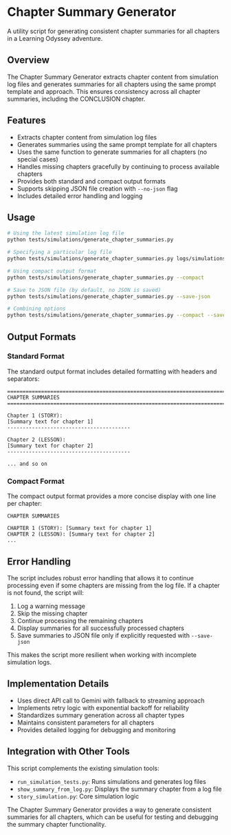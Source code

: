 # Chapter Summary Generator

A utility script for generating consistent chapter summaries for all chapters in a Learning Odyssey adventure.

## Overview

The Chapter Summary Generator extracts chapter content from simulation log files and generates summaries for all chapters using the same prompt template and approach. This ensures consistency across all chapter summaries, including the CONCLUSION chapter.

## Features

- Extracts chapter content from simulation log files
- Generates summaries using the same prompt template for all chapters
- Uses the same function to generate summaries for all chapters (no special cases)
- Handles missing chapters gracefully by continuing to process available chapters
- Provides both standard and compact output formats
- Supports skipping JSON file creation with `--no-json` flag
- Includes detailed error handling and logging

## Usage

```bash
# Using the latest simulation log file
python tests/simulations/generate_chapter_summaries.py

# Specifying a particular log file
python tests/simulations/generate_chapter_summaries.py logs/simulations/simulation_2025-03-17_12345678.log

# Using compact output format
python tests/simulations/generate_chapter_summaries.py --compact

# Save to JSON file (by default, no JSON is saved)
python tests/simulations/generate_chapter_summaries.py --save-json

# Combining options
python tests/simulations/generate_chapter_summaries.py --compact --save-json
```

## Output Formats

### Standard Format

The standard output format includes detailed formatting with headers and separators:

```
================================================================================
CHAPTER SUMMARIES
================================================================================

Chapter 1 (STORY):
[Summary text for chapter 1]
----------------------------------------

Chapter 2 (LESSON):
[Summary text for chapter 2]
----------------------------------------

... and so on
```

### Compact Format

The compact output format provides a more concise display with one line per chapter:

```
CHAPTER SUMMARIES

CHAPTER 1 (STORY): [Summary text for chapter 1]
CHAPTER 2 (LESSON): [Summary text for chapter 2]
...
```

## Error Handling

The script includes robust error handling that allows it to continue processing even if some chapters are missing from the log file. If a chapter is not found, the script will:

1. Log a warning message
2. Skip the missing chapter
3. Continue processing the remaining chapters
4. Display summaries for all successfully processed chapters
5. Save summaries to JSON file only if explicitly requested with `--save-json`

This makes the script more resilient when working with incomplete simulation logs.

## Implementation Details

- Uses direct API call to Gemini with fallback to streaming approach
- Implements retry logic with exponential backoff for reliability
- Standardizes summary generation across all chapter types
- Maintains consistent parameters for all chapters
- Provides detailed logging for debugging and monitoring

## Integration with Other Tools

This script complements the existing simulation tools:

- `run_simulation_tests.py`: Runs simulations and generates log files
- `show_summary_from_log.py`: Displays the summary chapter from a log file
- `story_simulation.py`: Core simulation logic

The Chapter Summary Generator provides a way to generate consistent summaries for all chapters, which can be useful for testing and debugging the summary chapter functionality.
